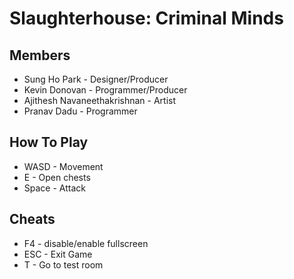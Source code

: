 # Slaughterhouse: Criminal Minds
## Members
- Sung Ho Park - Designer/Producer
- Kevin Donovan - Programmer/Producer
- Ajithesh Navaneethakrishnan - Artist
- Pranav Dadu - Programmer
## How To Play
- WASD - Movement
- E - Open chests
- Space - Attack
## Cheats
- F4 - disable/enable fullscreen
- ESC - Exit Game
- T - Go to test room
